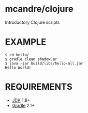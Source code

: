 # mcandre/clojure

Introductory Clojure scripts

# EXAMPLE

```
$ cd hello/
$ gradle clean shadowJar
$ java -jar build/libs/hello-all.jar
Hello World!
```

# REQUIREMENTS

* [JDK](http://www.oracle.com/technetwork/java/javase/downloads/index.html) 1.8+
* [Gradle](https://docs.gradle.org/current/userguide/tutorial_groovy_projects.html) 2.1+
